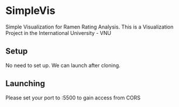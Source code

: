 # SimpleVis
Simple Visualization for Ramen Rating Analysis. This is a Visualization Project in the International University - VNU
## Setup
No need to set up. We can launch after cloning. 
## Launching
Please set your port to :5500 to gain access from CORS

